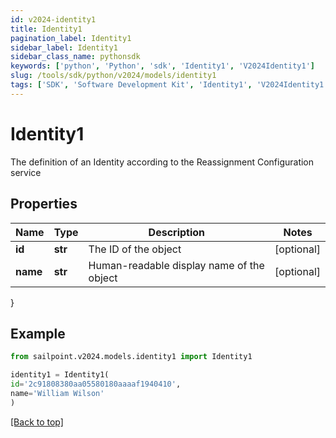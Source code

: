 ```yaml
---
id: v2024-identity1
title: Identity1
pagination_label: Identity1
sidebar_label: Identity1
sidebar_class_name: pythonsdk
keywords: ['python', 'Python', 'sdk', 'Identity1', 'V2024Identity1'] 
slug: /tools/sdk/python/v2024/models/identity1
tags: ['SDK', 'Software Development Kit', 'Identity1', 'V2024Identity1']
---
```


# Identity1

The definition of an Identity according to the Reassignment Configuration service

## Properties

Name | Type | Description | Notes
------------ | ------------- | ------------- | -------------
**id** | **str** | The ID of the object | [optional] 
**name** | **str** | Human-readable display name of the object | [optional] 
}

## Example

```python
from sailpoint.v2024.models.identity1 import Identity1

identity1 = Identity1(
id='2c91808380aa05580180aaaaf1940410',
name='William Wilson'
)

```
[[Back to top]](#) 

